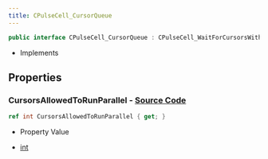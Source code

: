 ```yaml
---
title: CPulseCell_CursorQueue
---
```


```csharp
public interface CPulseCell_CursorQueue : CPulseCell_WaitForCursorsWithTagBase, CPulseCell_BaseYieldingInflow, CPulseCell_BaseFlow, CPulseCell_Base, ISchemaClass<CPulseCell_Base>, ISchemaClass<CPulseCell_BaseFlow>, ISchemaClass<CPulseCell_BaseYieldingInflow>, ISchemaClass<CPulseCell_WaitForCursorsWithTagBase>, ISchemaClass<CPulseCell_CursorQueue>, ISchemaField, ISchemaClass, INativeHandle
```

- Implements

## Properties

### **CursorsAllowedToRunParallel** - [Source Code](https://github.com/swiftly-solution/swiftlys2/blob/main/managed/src/SwiftlyS2.Generated/Schemas/Interfaces/CPulseCell_CursorQueue.cs#L16)

```csharp
ref int CursorsAllowedToRunParallel { get; }
```

- Property Value

- [int](https://learn.microsoft.com/dotnet/api/system.int32)

